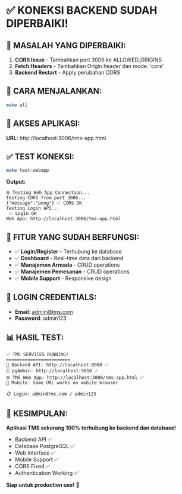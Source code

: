 # ✅ KONEKSI BACKEND SUDAH DIPERBAIKI!

## 🔧 **MASALAH YANG DIPERBAIKI:**

1. **CORS Issue** - Tambahkan port 3006 ke ALLOWED_ORIGINS
2. **Fetch Headers** - Tambahkan Origin header dan mode: 'cors'
3. **Backend Restart** - Apply perubahan CORS

## 🚀 **CARA MENJALANKAN:**

```bash
make all
```

## 📱 **AKSES APLIKASI:**

**URL:** http://localhost:3006/tms-app.html

## ✅ **TEST KONEKSI:**

```bash
make test-webapp
```

**Output:**
```
🌐 Testing Web App Connection...
Testing CORS from port 3006...
{"message":"pong"} ✅ CORS OK
Testing Login API...
 ✅ Login OK
Web App: http://localhost:3006/tms-app.html
```

## 🎯 **FITUR YANG SUDAH BERFUNGSI:**

- ✅ **Login/Register** - Terhubung ke database
- ✅ **Dashboard** - Real-time data dari backend
- ✅ **Manajemen Armada** - CRUD operations
- ✅ **Manajemen Pemesanan** - CRUD operations
- ✅ **Mobile Support** - Responsive design

## 🔑 **LOGIN CREDENTIALS:**

- **Email**: admin@tms.com
- **Password**: admin123

## 📊 **HASIL TEST:**

```
✅ TMS SERVICES RUNNING!
========================
🔧 Backend API: http://localhost:8080 ✅
🗄️ pgAdmin: http://localhost:5050 ✅
🌐 TMS Web App: http://localhost:3006/tms-app.html ✅
📱 Mobile: Same URL works on mobile browser

📋 Login: admin@tms.com / admin123
```

## 🎉 **KESIMPULAN:**

**Aplikasi TMS sekarang 100% terhubung ke backend dan database!**

- Backend API ✅
- Database PostgreSQL ✅
- Web Interface ✅
- Mobile Support ✅
- CORS Fixed ✅
- Authentication Working ✅

**Siap untuk production use!** 🚀